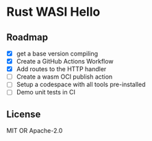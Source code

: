# Rust WASI Hello

## Roadmap

- [x] get a base version compiling
- [x] Create a GitHub Actions Workflow
- [x] Add routes to the HTTP handler
- [ ] Create a wasm OCI publish action
- [ ] Setup a codespace with all tools pre-installed
- [ ] Demo unit tests in CI

## License

MIT OR Apache-2.0
